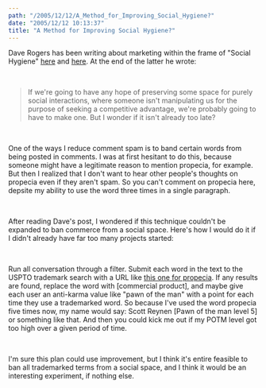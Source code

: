 ```yaml
---
path: "/2005/12/12/A_Method_for_Improving_Social_Hygiene?" 
date: "2005/12/12 10:13:37" 
title: "A Method for Improving Social Hygiene?" 
---
```

<p>Dave Rogers has been writing about marketing within the frame of "Social Hygiene" <a href="http://homepage.mac.com/dave_rogers/GHD12-05.html#note_2495">here</a> and <a href="http://homepage.mac.com/dave_rogers/GHD12-05.html#note_2508">here</a>. At the end of the latter he wrote:</p><br><blockquote><p>If we're going to have any hope of preserving some space for purely social interactions, where someone isn't manipulating us for the purpose of seeking a competitive advantage, we're probably going to have to make one. But I wonder if it isn't already too late?</p></blockquote><br><p>One of the ways I reduce comment spam is to band certain words from being posted in comments. I was at first hesitant to do this, because someone might have a legitimate reason to mention propecia, for example. But then I realized that I don't want to hear other people's thoughts on propecia even if they aren't spam. So you can't comment on propecia here, depsite my ability to use the word three times in a single paragraph.</p><br><p>After reading Dave's post, I wondered if this technique couldn't be expanded to ban commerce from a social space. Here's how I would do it if I didn't already have far too many projects started:</p><br><p>Run all conversation through a filter. Submit each word in the text to the USPTO trademark search with a URL like <a href="http://tess2.uspto.gov/bin/showfield?f=toc&amp;p_lang=english&amp;p_d=trmk&amp;p_search=searchss&amp;p_L=50&amp;BackReference=&amp;p_plural=yes&amp;p_s_PARA1=&amp;p_tagrepl%7E%3A=PARA1%24LD&amp;expr=PARA1+AND+PARA2&amp;p_s_PARA2=propecia&amp;p_tagrepl%7E%3A=PARA2%24COMB&amp;p_op_ALL=AND&amp;a_default=search&amp;a_search=Submit+Query&amp;a_search=Submit+Query">this one for propecia</a>. If any results are found, replace the word with [commercial product], and maybe give each user an anti-karma value like "pawn of the man" with a point for each time they use a trademarked word. So because I've used the word propecia five times now, my name would say: Scott Reynen [Pawn of the man level 5] or something like that. And then you could kick me out if my POTM level got too high over a given period of time.</p><br><p>I'm sure this plan could use improvement, but I think it's entire feasible to ban all trademarked terms from a social space, and I think it would be an interesting experiment, if nothing else.</p>